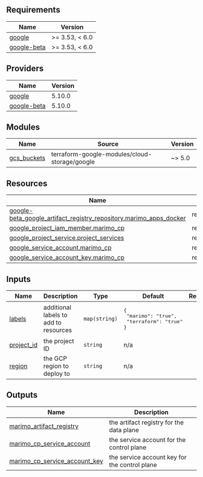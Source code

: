## Requirements

| Name                                                                           | Version        |
| ------------------------------------------------------------------------------ | -------------- |
| <a name="requirement_google"></a> [google](#requirement_google)                | >= 3.53, < 6.0 |
| <a name="requirement_google-beta"></a> [google-beta](#requirement_google-beta) | >= 3.53, < 6.0 |

## Providers

| Name                                                                     | Version |
| ------------------------------------------------------------------------ | ------- |
| <a name="provider_google"></a> [google](#provider_google)                | 5.10.0  |
| <a name="provider_google-beta"></a> [google-beta](#provider_google-beta) | 5.10.0  |

## Modules

| Name                                                                 | Source                                        | Version |
| -------------------------------------------------------------------- | --------------------------------------------- | ------- |
| <a name="module_gcs_buckets"></a> [gcs_buckets](#module_gcs_buckets) | terraform-google-modules/cloud-storage/google | ~> 5.0  |

## Resources

| Name                                                                                                                                                                                          | Type     |
| --------------------------------------------------------------------------------------------------------------------------------------------------------------------------------------------- | -------- |
| [google-beta_google_artifact_registry_repository.marimo_apps_docker](https://registry.terraform.io/providers/hashicorp/google-beta/latest/docs/resources/google_artifact_registry_repository) | resource |
| [google_project_iam_member.marimo_cp](https://registry.terraform.io/providers/hashicorp/google/latest/docs/resources/project_iam_member)                                                      | resource |
| [google_project_service.project_services](https://registry.terraform.io/providers/hashicorp/google/latest/docs/resources/project_service)                                                     | resource |
| [google_service_account.marimo_cp](https://registry.terraform.io/providers/hashicorp/google/latest/docs/resources/service_account)                                                            | resource |
| [google_service_account_key.marimo_cp](https://registry.terraform.io/providers/hashicorp/google/latest/docs/resources/service_account_key)                                                    | resource |

## Inputs

| Name                                                            | Description                           | Type          | Default                                                         | Required |
| --------------------------------------------------------------- | ------------------------------------- | ------------- | --------------------------------------------------------------- | :------: |
| <a name="input_labels"></a> [labels](#input_labels)             | additional labels to add to resources | `map(string)` | <pre>{<br> "marimo": "true",<br> "terraform": "true"<br>}</pre> |    no    |
| <a name="input_project_id"></a> [project_id](#input_project_id) | the project ID                        | `string`      | n/a                                                             |   yes    |
| <a name="input_region"></a> [region](#input_region)             | the GCP region to deploy to           | `string`      | n/a                                                             |   yes    |

## Outputs

| Name                                                                                                                       | Description                                   |
| -------------------------------------------------------------------------------------------------------------------------- | --------------------------------------------- |
| <a name="output_marimo_artifact_registry"></a> [marimo_artifact_registry](#output_marimo_artifact_registry)                | the artifact registry for the data plane      |
| <a name="output_marimo_cp_service_account"></a> [marimo_cp_service_account](#output_marimo_cp_service_account)             | the service account for the control plane     |
| <a name="output_marimo_cp_service_account_key"></a> [marimo_cp_service_account_key](#output_marimo_cp_service_account_key) | the service account key for the control plane |
